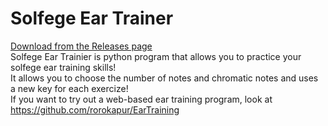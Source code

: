 # Solfege Ear Trainer
 [Download from the Releases page](https://github.com/rorocode/EarTrain/releases)<br/>
 Solfege Ear Trainier is python program that allows you to practice your solfege ear training skills!<br/>
 It allows you to choose the number of notes and chromatic notes and uses a new key for each exercize!<br/>
 If you want to try out a web-based ear training program, look at https://github.com/rorokapur/EarTraining<br/>
